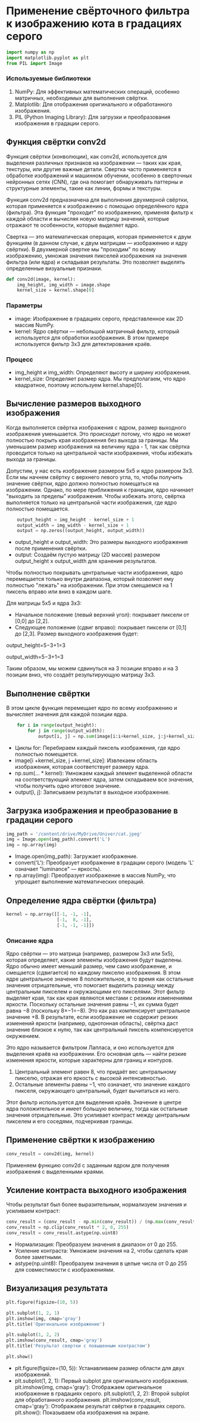 # Применение свёрточного фильтра к изображению кота в градациях серого

```python
import numpy as np
import matplotlib.pyplot as plt
from PIL import Image
```

### Используемые библиотеки
1. NumPy: Для эффективных математических операций, особенно матричных, необходимых для выполнения свёртки.
2. Matplotlib: Для отображения оригинального и обработанного изображения.
3. PIL (Python Imaging Library): Для загрузки и преобразования изображения в градации серого.

## Функция свёртки conv2d
Функция свёртки (конволюции), как conv2d, используется для выделения различных признаков на изображении — таких как края, текстуры, или другие важные детали. Свертка часто применяется в обработке изображений и машинном обучении, особенно в сверточных нейронных сетях (CNN), где она помогает обнаруживать паттерны и структурные элементы, такие как линии, формы и текстуры.

Функция conv2d предназначена для выполнения двухмерной свёртки, которая применяется к изображению с помощью определённого ядра (фильтра). Эта функция "проходит" по изображению, применяя фильтр к каждой области и вычисляя новую матрицу значений, которые отражают те особенности, которые выделяет ядро.

Свертка — это математическая операция, которая применяется к двум функциям (в данном случае, к двум матрицам — изображению и ядру свёртки). В двухмерной свертке мы "проходим" по всему изображению, умножая значения пикселей изображения на значения фильтра (или ядра) и складывая результаты. Это позволяет выделять определенные визуальные признаки.

```python
def conv2d(image, kernel):
    img_height, img_width = image.shape
    kernel_size = kernel.shape[0]
```

### Параметры
- image: Изображение в градациях серого, представленное как 2D массив NumPy.
- kernel: Ядро свёртки — небольшой матричный фильтр, который используется для обработки изображения. В этом примере используется фильтр 3x3 для детектирования краёв.

### Процесс
- img_height и img_width: Определяют высоту и ширину изображения.
- kernel_size: Определяет размер ядра. Мы предполагаем, что ядро квадратное, поэтому используем kernel.shape[0].


## Вычисление размеров выходного изображения

Когда выполняется свёртка изображения с ядром, размер выходного изображения уменьшается. Это происходит потому, что ядро не может полностью покрыть края изображения без выхода за границы.
Мы уменьшаем размер изображения на величину ядра - 1, так как свёртка проводится только на центральной части изображения, чтобы избежать выхода за границы.

Допустим, у нас есть изображение размером 5x5 и ядро размером 3x3. Если мы начнем свёртку с верхнего левого угла, то, чтобы получить значение свёртки, ядро должно полностью помещаться на изображении. Однако, по мере приближения к границам, ядро начинает "выходить за пределы" изображения. Чтобы избежать этого, свёртка выполняется только на центральной части изображения, где ядро полностью помещается.


```python
    output_height = img_height - kernel_size + 1
    output_width = img_width - kernel_size + 1
    output = np.zeros((output_height, output_width))
```

- output_height и output_width: Это размеры выходного изображения после применения свёртки.
- output: Создаём пустую матрицу (2D массив) размером output_height x output_width для хранения результатов.

Чтобы полностью покрывать центральные части изображения, ядро перемещается только внутри диапазона, который позволяет ему полностью "лежать" на изображении. При этом смещаемся на 1 пиксель вправо или вниз в каждом шаге.

Для матрицы 5x5 и ядра 3x3:

- Начальное положение (левый верхний угол): покрывает пиксели от [0,0] до [2,2].
- Следующее положение (сдвиг вправо): покрывает пиксели от [0,1] до [2,3].
Размер выходного изображения будет:

output_height=5−3+1=3

output_width=5−3+1=3

Таким образом, мы можем сдвинуться на 3 позиции вправо и на 3 позиции вниз, что создаёт результирующую матрицу 3x3.

## Выполнение свёртки
В этом цикле функция перемещает ядро по всему изображению и вычисляет значения для каждой позиции ядра.

```python
    for i in range(output_height):
        for j in range(output_width):
            output[i, j] = np.sum(image[i:i+kernel_size, j:j+kernel_size] * kernel)
```


- Циклы for: Перебираем каждый пиксель изображения, где ядро полностью помещается.
- image[i
+kernel_size, j
+kernel_size]: Извлекаем область изображения, которая соответствует размеру ядра.
- np.sum(... * kernel): Умножаем каждый элемент выделенной области на соответствующий элемент ядра, затем складываем все значения, чтобы получить одно итоговое значение.
- output[i, j]: Записываем результат в выходное изображение.


## Загрузка изображения и преобразование в градации серого
```python
img_path = '/content/drive/MyDrive/Univer/cat.jpeg'
img = Image.open(img_path).convert('L')
img = np.array(img)
```

- Image.open(img_path): Загружает изображение.
- convert('L'): Преобразует изображение в градации серого (модель 'L' означает "luminance" — яркость).
- np.array(img): Преобразует изображение в массив NumPy, что упрощает выполнение математических операций.


## Определение ядра свёртки (фильтра)
```python
kernel = np.array([[-1, -1, -1],
                   [-1,  8, -1],
                   [-1, -1, -1]])
```
                   
### Описание ядра
Ядро свёртки — это матрица (например, размером 3x3 или 5x5), которая определяет, какие элементы изображения будут выделены. Ядро обычно имеет меньший размер, чем само изображение, и смещается (сдвигается) по каждому пикселю изображения.
В этом ядре центральное значение 8 положительное, в то время как остальные значения отрицательные, что помогает выделить разницу между центральным пикселем и окружающими его пикселями. Этот фильтр выделяет края, так как края являются местами с резкими изменениями яркости.
Поскольку остальные значения равны −1, их сумма будет равна −8 (поскольку 8×−1=−8). Это как раз компенсирует центральное значение +8. В результате, если изображение не содержит резких изменений яркости (например, однотонная область), свёртка даст значение близкое к нулю, так как центральный пиксель компенсируется окружением.

Это ядро называется фильтром Лапласа, и оно используется для выделения краёв на изображении. Его основная цель — найти резкие изменения яркости, которые характерны для границ и контуров.
1. Центральный элемент равен 8, что придаёт вес центральному пикселю, отражая его яркость с высокой интенсивностью.
2. Остальные элементы равны −1, что означает, что значение каждого пикселя, окружающего центральный, будет вычитаться из него.

Этот фильтр используется для выделения краёв. Значение в центре ядра положительное и имеет большую величину, тогда как остальные значения отрицательные. Это усиливает контраст между центральным пикселем и его соседями, подчеркивая границы.

## Применение свёртки к изображению
```python
conv_result = conv2d(img, kernel)
```

Применяем функцию conv2d с заданным ядром для получения изображения с выделенными краями.


## Усиление контраста выходного изображения
Чтобы результат был более выразительным, нормализуем значения и усиливаем контраст:

```python
conv_result = (conv_result - np.min(conv_result)) / (np.max(conv_result) - np.min(conv_result)) * 255
conv_result = np.clip(conv_result * 2, 0, 255)
conv_result = conv_result.astype(np.uint8)
```

- Нормализация: Преобразуем значения в диапазон от 0 до 255.
- Усиление контраста: Умножаем значения на 2, чтобы сделать края более заметными.
- astype(np.uint8): Преобразуем значения в целые числа от 0 до 255 для совместимости с изображениями.


## Визуализация результата
```python
plt.figure(figsize=(10, 5))

plt.subplot(1, 2, 1)
plt.imshow(img, cmap='gray')
plt.title('Оригинальное изображение')

plt.subplot(1, 2, 2)
plt.imshow(conv_result, cmap='gray')
plt.title('Результат свертки с повышенным контрастом')

plt.show()
```

- plt.figure(figsize=(10, 5)): Устанавливаем размер области для двух изображений.
- plt.subplot(1, 2, 1): Первый subplot для оригинального изображения.
plt.imshow(img, cmap='gray'): Отображаем оригинальное изображение в градациях серого.
plt.subplot(1, 2, 2): Второй subplot для обработанного изображения.
plt.imshow(conv_result, cmap='gray'): Отображаем результат свёртки в градациях серого.
plt.show(): Показываем оба изображения на экране.
